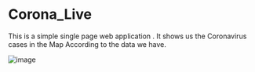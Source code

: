# Corona_Live
This is a simple single page web application . It shows us the Coronavirus cases in the Map According to the data we have.


![image](https://user-images.githubusercontent.com/83699665/183175513-dca88cbb-cb8e-4946-bc05-b1b60e85537a.png)
